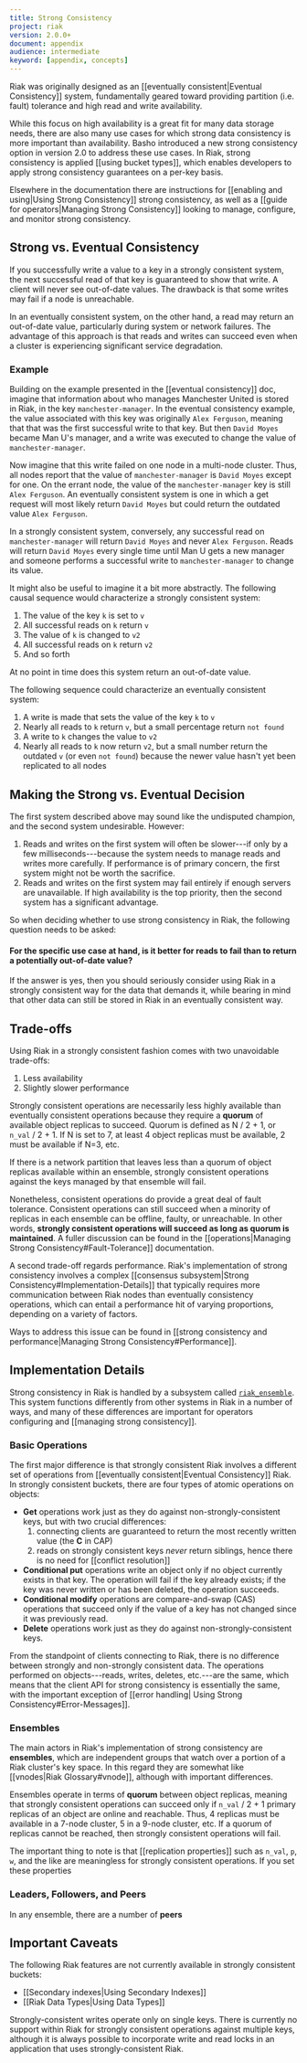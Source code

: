```yaml
---
title: Strong Consistency
project: riak
version: 2.0.0+
document: appendix
audience: intermediate
keyword: [appendix, concepts]
---
```


Riak was originally designed as an [[eventually consistent|Eventual
Consistency]] system, fundamentally geared toward providing partition
(i.e. fault) tolerance and high read and write availability.

While this focus on high availability is a great fit for many data
storage needs, there are also many use cases for which strong data
consistency is more important than availability. Basho introduced a new
strong consistency option in version 2.0 to address these use cases.
In Riak, strong consistency is applied [[using bucket types]], which
enables developers to apply strong consistency guarantees on a per-key
basis.

Elsewhere in the documentation there are instructions for [[enabling
and using|Using Strong Consistency]] strong consistency, as well as a
[[guide for operators|Managing Strong Consistency]] looking to manage,
configure, and monitor strong consistency.

## Strong vs. Eventual Consistency

If you successfully write a value to a key in a strongly consistent
system, the next successful read of that key is guaranteed to show that
write. A client will never see out-of-date values. The drawback is that
some writes may fail if a node is unreachable.

In an eventually consistent system, on the other hand, a read may return
an out-of-date value, particularly during system or network failures.
The advantage of this approach is that reads and writes can succeed even
when a cluster is experiencing significant service degradation.

### Example

Building on the example presented in the [[eventual consistency]] doc,
imagine that information about who manages Manchester United is stored
in Riak, in the key `manchester-manager`. In the eventual consistency
example, the value associated with this key was originally `Alex
Ferguson`, meaning that that was the first successful write to that key.
But then `David Moyes` became Man U's manager, and a write was executed
to change the value of `manchester-manager`.

Now imagine that this write failed on one node in a multi-node cluster.
Thus, all nodes report that the value of `manchester-manager` is `David
Moyes` except for one. On the errant node, the value of the
`manchester-manager` key is still `Alex Ferguson`. An eventually
consistent system is one in which a get request will most likely return
`David Moyes` but could return the outdated value `Alex Ferguson`.

In a strongly consistent system, conversely, any successful read on
`manchester-manager` will return `David Moyes` and never `Alex
Ferguson`. Reads will return `David Moyes` every single time until Man U
gets a new manager and someone performs a successful write to
`manchester-manager` to change its value.

It might also be useful to imagine it a bit more abstractly. The
following causal sequence would characterize a strongly consistent
system:

1. The value of the key `k` is set to `v`
2. All successful reads on `k` return `v`
3. The value of `k` is changed to `v2`
4. All successful reads on `k` return `v2`
5. And so forth

At no point in time does this system return an out-of-date value.

The following sequence could characterize an eventually consistent
system:

1. A write is made that sets the value of the key `k` to `v`
2. Nearly all reads to `k` return `v`, but a small percentage return
   `not found`
3. A write to `k` changes the value to `v2`
4. Nearly all reads to `k` now return `v2`, but a small number return
   the outdated `v` (or even `not found`) because the newer value hasn't
   yet been replicated to all nodes

## Making the Strong vs. Eventual Decision

The first system described above may sound like the undisputed champion,
and the second system undesirable. However:

1. Reads and writes on the first system will often be slower---if only
   by a few milliseconds---because the system needs to manage reads and
   writes more carefully. If performance is of primary concern, the
   first system might not be worth the sacrifice.
2. Reads and writes on the first system may fail entirely if enough
   servers are unavailable. If high availability is the top priority,
   then the second system has a significant advantage.

So when deciding whether to use strong consistency in Riak, the
following question needs to be asked:

#### For the specific use case at hand, is it better for reads to fail than to return a potentially out-of-date value? 

If the answer is yes, then you should seriously consider using Riak in a
strongly consistent way for the data that demands it, while bearing in
mind that other data can still be stored in Riak in an eventually
consistent way.

## Trade-offs

Using Riak in a strongly consistent fashion comes with two unavoidable
trade-offs:

1. Less availability
2. Slightly slower performance

Strongly consistent operations are necessarily less highly available
than eventually consistent operations because they require a **quorum**
of available object replicas to succeed. Quorum is defined as N / 2 + 1,
or `n_val` / 2 + 1. If N is set to 7, at least 4 object replicas must be
available, 2 must be available if N=3, etc.

If there is a network partition that leaves less than a quorum of object
replicas available within an ensemble, strongly consistent operations
against the keys managed by that ensemble will fail.

Nonetheless, consistent operations do provide a great deal of fault
tolerance. Consistent operations can still succeed when a minority of
replicas in each ensemble can be offline, faulty, or unreachable. In
other words, **strongly consistent operations will succeed as long as
quorum is maintained**. A fuller discussion can be found in the
[[operations|Managing Strong Consistency#Fault-Tolerance]]
documentation.

A second trade-off regards performance. Riak's implementation of strong
consistency involves a complex [[consensus subsystem|Strong
Consistency#Implementation-Details]] that typically requires more
communication between Riak nodes than eventually consistency operations,
which can entail a performance hit of varying proportions, depending on
a variety of factors.

Ways to address this issue can be found in [[strong consistency and
performance|Managing Strong Consistency#Performance]].

## Implementation Details

Strong consistency in Riak is handled by a subsystem called
[`riak_ensemble`](https://github.com/basho/riak_ensemble/tree/feature/add-docs/doc).
This system functions differently from other systems in Riak in a number
of ways, and many of these differences are important for operators
configuring and [[managing strong consistency]].

### Basic Operations

The first major difference is that strongly consistent Riak involves a
different set of operations from [[eventually
consistent|Eventual Consistency]] Riak. In strongly consistent buckets,
there are four types of atomic operations on objects:

* **Get** operations work just as they do against
  non-strongly-consistent keys, but with two crucial differences:
  1. connecting clients are guaranteed to return the most recently
     written value (the **C** in CAP)
  2. reads on strongly consistent keys *never* return siblings, hence
     there is no need for [[conflict resolution]]
* **Conditional put** operations write an object only if no object
  currently exists in that key. The operation will fail if the key
  already exists; if the key was never written or has been deleted, the
  operation succeeds.
* **Conditional modify** operations are compare-and-swap (CAS)
  operations that succeed only if the value of a key has not changed
  since it was previously read.
* **Delete** operations work just as they do against
  non-strongly-consistent keys.

From the standpoint of clients connecting to Riak, there is no
difference between strongly and non-strongly consistent data. The
operations performed on objects---reads, writes, deletes, etc.---are the
same, which means that the client API for strong consistency is
essentially the same, with the important exception of [[error handling|
Using Strong Consistency#Error-Messages]].

### Ensembles

The main actors in Riak's implementation of strong consistency are
**ensembles**, which are independent groups that watch over a portion of
a Riak cluster's key space. In this regard they are somewhat like
[[vnodes|Riak Glossary#vnode]], although with important differences.

Ensembles operate in terms of **quorum** between object replicas,
meaning that strongly consistent operations can succeed only if
`n_val` / 2 + 1 primary replicas of an object are online and reachable.
Thus, 4 replicas must be available in a 7-node cluster, 5 in a 9-node
cluster, etc. If a quorum of replicas cannot be reached, then strongly
consistent operations will fail.

The important thing to note is that [[replication properties]] such as
`n_val`, `p`, `w`, and the like are meaningless for strongly consistent
operations. If you set these properties

### Leaders, Followers, and Peers

In any ensemble, there are a number of **peers**

## Important Caveats

The following Riak features are not currently available in strongly
consistent buckets:

* [[Secondary indexes|Using Secondary Indexes]]
* [[Riak Data Types|Using Data Types]]

Strongly-consistent writes operate only on single keys. There is
currently no support within Riak for strongly consistent operations
against multiple keys, although it is always possible to incorporate
write and read locks in an application that uses strongly-consistent
Riak.
